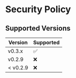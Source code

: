 # Security Policy

## Supported Versions

| Version | Supported          |
| ------- | ------------------ |
| v0.3.x   | :white_check_mark: |
| v0.2.9   | :x:                |
| < v0.2.9   | :x: |

